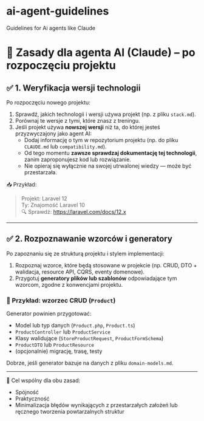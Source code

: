 # ai-agent-guidelines
Guidelines for Ai agents like Claude 

# 📘 Zasady dla agenta AI (Claude) – po rozpoczęciu projektu

## ✅ 1. Weryfikacja wersji technologii

Po rozpoczęciu nowego projektu:

1. Sprawdź, jakich technologii i wersji używa projekt (np. z pliku `stack.md`).
2. Porównaj te wersje z tymi, które znasz z treningu.
3. Jeśli projekt używa **nowszej wersji** niż ta, do której jesteś przyzwyczajony jako agent AI:
   - Dodaj informację o tym w repozytorium projektu (np. do pliku `CLAUDE.md` lub `compatibility.md`).
   - Od tego momentu **zawsze sprawdzaj dokumentację tej technologii**, zanim zaproponujesz kod lub rozwiązanie.
   - Nie opieraj się wyłącznie na swojej utrwalonej wiedzy — może być przestarzała.

📥 Przykład:
> Projekt: Laravel 12  
> Ty: Znajomość Laravel 10  
> 🔍 Sprawdź: https://laravel.com/docs/12.x

---

## ✅ 2. Rozpoznawanie wzorców i generatory

Po zapoznaniu się ze strukturą projektu i stylem implementacji:

1. Rozpoznaj wzorce, które będą stosowane w projekcie (np. CRUD, DTO + walidacja, resource API, CQRS, eventy domenowe).
2. Przygotuj **generatory plików lub szablonów** odpowiadające tym wzorcom, zgodne z konwencjami projektu.

### 🎯 Przykład: wzorzec CRUD (`Product`)

Generator powinien przygotować:

- Model lub typ danych (`Product.php`, `Product.ts`)
- `ProductController` lub `ProductService`
- Klasy walidujące (`StoreProductRequest`, `ProductFormSchema`)
- `ProductDTO` lub `ProductResource`
- (opcjonalnie) migrację, trasę, testy

Dobrze, jeśli generator bazuje na danych z pliku `domain-models.md`.

---

🎯 Cel wspólny dla obu zasad:
- Spójność
- Praktyczność
- Minimalizacja błędów wynikających z przestarzałych założeń lub ręcznego tworzenia powtarzalnych struktur
